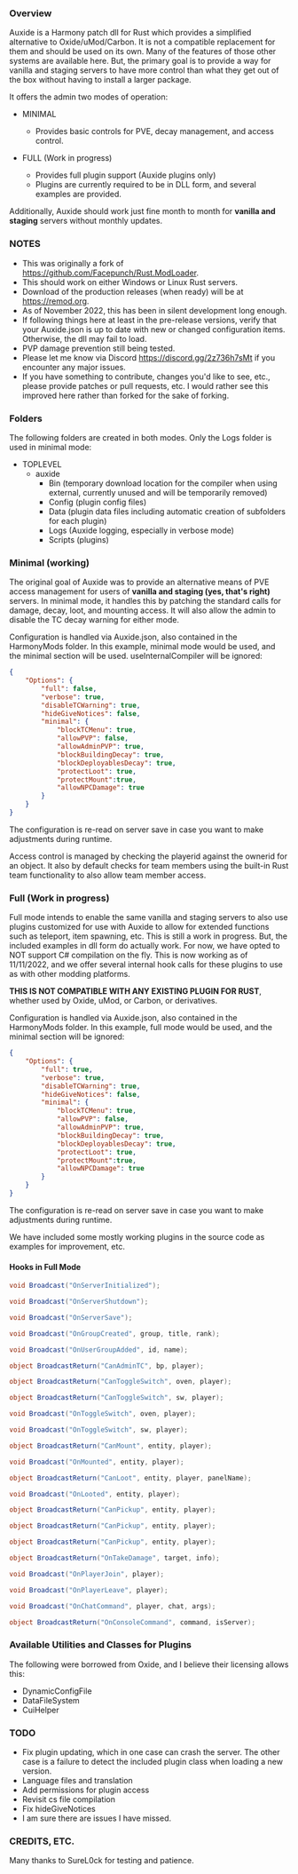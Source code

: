 ### Overview
Auxide is a Harmony patch dll for Rust which provides a simplified alternative to Oxide/uMod/Carbon.  It is not a compatible replacement for them and should be used on its own.  Many of the features of those other systems are available here.  But, the primary goal is to provide a way for vanilla and staging servers to have more control than what they get out of the box without having to install a larger package.

It offers the admin two modes of operation:

- MINIMAL
  - Provides basic controls for PVE, decay management, and access control.

- FULL (Work in progress)
  - Provides full plugin support (Auxide plugins only)
  - Plugins are currently required to be in DLL form, and several examples are provided.

Additionally, Auxide should work just fine month to month for **vanilla and staging** servers without monthly updates.

### NOTES

- This was originally a fork of https://github.com/Facepunch/Rust.ModLoader.
- This should work on either Windows or Linux Rust servers.
- Download of the production releases (when ready) will be at https://remod.org.
- As of November 2022, this has been in silent development long enough.
- If following things here at least in the pre-release versions, verify that your Auxide.json is up to date with new or changed configuration items.  Otherwise, the dll may fail to load.
- PVP damage prevention still being tested.
- Please let me know via Discord https://discord.gg/2z736h7sMt if you encounter any major issues.
- If you have something to contribute, changes you'd like to see, etc., please provide patches or pull requests, etc.  I would rather see this improved here rather than forked for the sake of forking.

### Folders

The following folders are created in both modes.  Only the Logs folder is used in minimal mode:

- TOPLEVEL
  - auxide
    - Bin (temporary download location for the compiler when using external, currently unused and will be temporarily removed)
    - Config (plugin config files)
    - Data (plugin data files including automatic creation of subfolders for each plugin)
    - Logs (Auxide logging, especially in verbose mode)
    - Scripts (plugins)

### Minimal (working)

The original goal of Auxide was to provide an alternative means of PVE access management for users of **vanilla and staging (yes, that's right)** servers.  In minimal mode, it handles this by patching the standard calls for damage, decay, loot, and mounting access.  It will also allow the admin to disable the TC decay warning for either mode.

Configuration is handled via Auxide.json, also contained in the HarmonyMods folder.  In this example, minimal mode would be used, and the minimal section will be used. useInternalCompiler will be ignored:

```json
{
	"Options": {
		"full": false,
		"verbose": true,
		"disableTCWarning": true,
		"hideGiveNotices": false,
		"minimal": {
			"blockTCMenu": true,
			"allowPVP": false,
			"allowAdminPVP": true,
			"blockBuildingDecay": true,
			"blockDeployablesDecay": true,
			"protectLoot": true,
			"protectMount":true,
			"allowNPCDamage": true
		}
	}
}
```

The configuration is re-read on server save in case you want to make adjustments during runtime.

Access control is managed by checking the playerid against the ownerid for an object.  It also by default checks for team members using the built-in Rust team functionality to also allow team member access.

### Full (Work in progress)

Full mode intends to enable the same vanilla and staging servers to also use plugins customized for use with Auxide to allow for extended functions such as teleport, item spawning, etc.  This is still a work in progress.  But, the included examples in dll form do actually work.  For now, we have opted to NOT support C# compilation on the fly.  This is now working as of 11/11/2022, and we offer several internal hook calls for these plugins to use as with other modding platforms.

**THIS IS NOT COMPATIBLE WITH ANY EXISTING PLUGIN FOR RUST**, whether used by Oxide, uMod, or Carbon, or derivatives.

Configuration is handled via Auxide.json, also contained in the HarmonyMods folder.  In this example, full mode would be used, and the minimal section will be ignored:

```json
{
	"Options": {
		"full": true,
		"verbose": true,
		"disableTCWarning": true,
		"hideGiveNotices": false,
		"minimal": {
			"blockTCMenu": true,
			"allowPVP": false,
			"allowAdminPVP": true,
			"blockBuildingDecay": true,
			"blockDeployablesDecay": true,
			"protectLoot": true,
			"protectMount":true,
			"allowNPCDamage": true
		}
	}
}
```

The configuration is re-read on server save in case you want to make adjustments during runtime.

We have included some mostly working plugins in the source code as examples for improvement, etc.

#### Hooks in Full Mode

```cs
void Broadcast("OnServerInitialized");

void Broadcast("OnServerShutdown");

void Broadcast("OnServerSave");

void Broadcast("OnGroupCreated", group, title, rank);

void Broadcast("OnUserGroupAdded", id, name);

object BroadcastReturn("CanAdminTC", bp, player);

object BroadcastReturn("CanToggleSwitch", oven, player);

object BroadcastReturn("CanToggleSwitch", sw, player);

void Broadcast("OnToggleSwitch", oven, player);

void Broadcast("OnToggleSwitch", sw, player);

object BroadcastReturn("CanMount", entity, player);

void Broadcast("OnMounted", entity, player);

object BroadcastReturn("CanLoot", entity, player, panelName);

void Broadcast("OnLooted", entity, player);

object BroadcastReturn("CanPickup", entity, player);

object BroadcastReturn("CanPickup", entity, player);

object BroadcastReturn("CanPickup", entity, player);

object BroadcastReturn("OnTakeDamage", target, info);

void Broadcast("OnPlayerJoin", player);

void Broadcast("OnPlayerLeave", player);

void Broadcast("OnChatCommand", player, chat, args);

object BroadcastReturn("OnConsoleCommand", command, isServer);
```

### Available Utilities and Classes for Plugins

The following were borrowed from Oxide, and I believe their licensing allows this:
- DynamicConfigFile
- DataFileSystem
- CuiHelper

### TODO

- Fix plugin updating, which in one case can crash the server.  The other case is a failure to detect the included plugin class when loading a new version.
- Language files and translation
- Add permissions for plugin access
- Revisit cs file compilation
- Fix hideGiveNotices
- I am sure there are issues I have missed.


### CREDITS, ETC.

Many thanks to SureL0ck for testing and patience.

